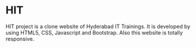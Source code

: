 # HIT
HIT project is a clone website of Hyderabad IT Trainings.
It is developed by using HTML5, CSS, Javascript and Bootstrap.
Also this website is totally responsive.
